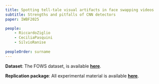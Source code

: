 ```yaml
---
title: Spotting tell-tale visual artifacts in face swapping videos
subtitle: Strengths and pitfalls of CNN detectors
paper: IWBF2025

people:
    - RiccardoZiglio
    - CeciliaPasquini
    - SilvioRanise
    
peopleOrder: surname
---
```


**Dataset**:
The FOWS dataset, is available [**here**](link2dataset).
<!-- TODO: add link to dataset (zendo) -->

**Replication package**:
All experimental material is available [**here**](link2scripts).
<!-- TODO: create github folder on st for the models and weights to be published -->
